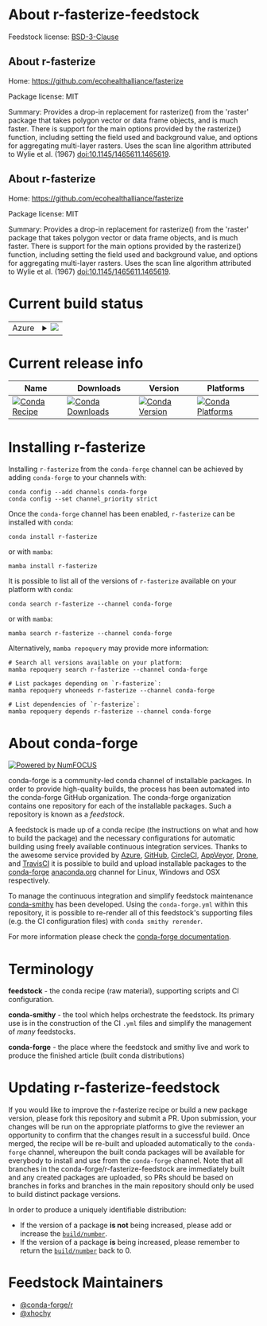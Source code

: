 About r-fasterize-feedstock
===========================

Feedstock license: [BSD-3-Clause](https://github.com/conda-forge/r-fasterize-feedstock/blob/main/LICENSE.txt)


About r-fasterize
-----------------

Home: https://github.com/ecohealthalliance/fasterize

Package license: MIT

Summary: Provides a drop-in replacement for rasterize() from the 'raster' package that takes polygon vector or data frame objects, and is much faster. There is support for the main options provided by the rasterize() function, including setting the field used and background value, and options for aggregating multi-layer rasters. Uses the scan line algorithm attributed to Wylie et al. (1967) <doi:10.1145/1465611.1465619>.

About r-fasterize
-----------------

Home: https://github.com/ecohealthalliance/fasterize

Package license: MIT

Summary: Provides a drop-in replacement for rasterize() from the 'raster' package that takes polygon vector or data frame objects, and is much faster. There is support for the main options provided by the rasterize() function, including setting the field used and background value, and options for aggregating multi-layer rasters. Uses the scan line algorithm attributed to Wylie et al. (1967) <doi:10.1145/1465611.1465619>.

Current build status
====================


<table>
    
  <tr>
    <td>Azure</td>
    <td>
      <details>
        <summary>
          <a href="https://dev.azure.com/conda-forge/feedstock-builds/_build/latest?definitionId=8747&branchName=main">
            <img src="https://dev.azure.com/conda-forge/feedstock-builds/_apis/build/status/r-fasterize-feedstock?branchName=main">
          </a>
        </summary>
        <table>
          <thead><tr><th>Variant</th><th>Status</th></tr></thead>
          <tbody><tr>
              <td>linux_64</td>
              <td>
                <a href="https://dev.azure.com/conda-forge/feedstock-builds/_build/latest?definitionId=8747&branchName=main">
                  <img src="https://dev.azure.com/conda-forge/feedstock-builds/_apis/build/status/r-fasterize-feedstock?branchName=main&jobName=linux&configuration=linux%20linux_64_" alt="variant">
                </a>
              </td>
            </tr><tr>
              <td>osx_64</td>
              <td>
                <a href="https://dev.azure.com/conda-forge/feedstock-builds/_build/latest?definitionId=8747&branchName=main">
                  <img src="https://dev.azure.com/conda-forge/feedstock-builds/_apis/build/status/r-fasterize-feedstock?branchName=main&jobName=osx&configuration=osx%20osx_64_" alt="variant">
                </a>
              </td>
            </tr><tr>
              <td>win_64</td>
              <td>
                <a href="https://dev.azure.com/conda-forge/feedstock-builds/_build/latest?definitionId=8747&branchName=main">
                  <img src="https://dev.azure.com/conda-forge/feedstock-builds/_apis/build/status/r-fasterize-feedstock?branchName=main&jobName=win&configuration=win%20win_64_" alt="variant">
                </a>
              </td>
            </tr>
          </tbody>
        </table>
      </details>
    </td>
  </tr>
</table>

Current release info
====================

| Name | Downloads | Version | Platforms |
| --- | --- | --- | --- |
| [![Conda Recipe](https://img.shields.io/badge/recipe-r--fasterize-green.svg)](https://anaconda.org/conda-forge/r-fasterize) | [![Conda Downloads](https://img.shields.io/conda/dn/conda-forge/r-fasterize.svg)](https://anaconda.org/conda-forge/r-fasterize) | [![Conda Version](https://img.shields.io/conda/vn/conda-forge/r-fasterize.svg)](https://anaconda.org/conda-forge/r-fasterize) | [![Conda Platforms](https://img.shields.io/conda/pn/conda-forge/r-fasterize.svg)](https://anaconda.org/conda-forge/r-fasterize) |

Installing r-fasterize
======================

Installing `r-fasterize` from the `conda-forge` channel can be achieved by adding `conda-forge` to your channels with:

```
conda config --add channels conda-forge
conda config --set channel_priority strict
```

Once the `conda-forge` channel has been enabled, `r-fasterize` can be installed with `conda`:

```
conda install r-fasterize
```

or with `mamba`:

```
mamba install r-fasterize
```

It is possible to list all of the versions of `r-fasterize` available on your platform with `conda`:

```
conda search r-fasterize --channel conda-forge
```

or with `mamba`:

```
mamba search r-fasterize --channel conda-forge
```

Alternatively, `mamba repoquery` may provide more information:

```
# Search all versions available on your platform:
mamba repoquery search r-fasterize --channel conda-forge

# List packages depending on `r-fasterize`:
mamba repoquery whoneeds r-fasterize --channel conda-forge

# List dependencies of `r-fasterize`:
mamba repoquery depends r-fasterize --channel conda-forge
```


About conda-forge
=================

[![Powered by
NumFOCUS](https://img.shields.io/badge/powered%20by-NumFOCUS-orange.svg?style=flat&colorA=E1523D&colorB=007D8A)](https://numfocus.org)

conda-forge is a community-led conda channel of installable packages.
In order to provide high-quality builds, the process has been automated into the
conda-forge GitHub organization. The conda-forge organization contains one repository
for each of the installable packages. Such a repository is known as a *feedstock*.

A feedstock is made up of a conda recipe (the instructions on what and how to build
the package) and the necessary configurations for automatic building using freely
available continuous integration services. Thanks to the awesome service provided by
[Azure](https://azure.microsoft.com/en-us/services/devops/), [GitHub](https://github.com/),
[CircleCI](https://circleci.com/), [AppVeyor](https://www.appveyor.com/),
[Drone](https://cloud.drone.io/welcome), and [TravisCI](https://travis-ci.com/)
it is possible to build and upload installable packages to the
[conda-forge](https://anaconda.org/conda-forge) [anaconda.org](https://anaconda.org/)
channel for Linux, Windows and OSX respectively.

To manage the continuous integration and simplify feedstock maintenance
[conda-smithy](https://github.com/conda-forge/conda-smithy) has been developed.
Using the ``conda-forge.yml`` within this repository, it is possible to re-render all of
this feedstock's supporting files (e.g. the CI configuration files) with ``conda smithy rerender``.

For more information please check the [conda-forge documentation](https://conda-forge.org/docs/).

Terminology
===========

**feedstock** - the conda recipe (raw material), supporting scripts and CI configuration.

**conda-smithy** - the tool which helps orchestrate the feedstock.
                   Its primary use is in the construction of the CI ``.yml`` files
                   and simplify the management of *many* feedstocks.

**conda-forge** - the place where the feedstock and smithy live and work to
                  produce the finished article (built conda distributions)


Updating r-fasterize-feedstock
==============================

If you would like to improve the r-fasterize recipe or build a new
package version, please fork this repository and submit a PR. Upon submission,
your changes will be run on the appropriate platforms to give the reviewer an
opportunity to confirm that the changes result in a successful build. Once
merged, the recipe will be re-built and uploaded automatically to the
`conda-forge` channel, whereupon the built conda packages will be available for
everybody to install and use from the `conda-forge` channel.
Note that all branches in the conda-forge/r-fasterize-feedstock are
immediately built and any created packages are uploaded, so PRs should be based
on branches in forks and branches in the main repository should only be used to
build distinct package versions.

In order to produce a uniquely identifiable distribution:
 * If the version of a package **is not** being increased, please add or increase
   the [``build/number``](https://docs.conda.io/projects/conda-build/en/latest/resources/define-metadata.html#build-number-and-string).
 * If the version of a package **is** being increased, please remember to return
   the [``build/number``](https://docs.conda.io/projects/conda-build/en/latest/resources/define-metadata.html#build-number-and-string)
   back to 0.

Feedstock Maintainers
=====================

* [@conda-forge/r](https://github.com/orgs/conda-forge/teams/r/)
* [@xhochy](https://github.com/xhochy/)


